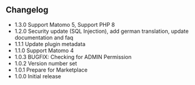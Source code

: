 ## Changelog

* 1.3.0 Support Matomo 5, Support PHP 8
* 1.2.0 Security update (SQL Injection), add german translation, update documentation and faq
* 1.1.1 Update plugin metadata
* 1.1.0 Support Matomo 4
* 1.0.3 BUGFIX: Checking for ADMIN Permission
* 1.0.2 Version number set
* 1.0.1 Prepare for Marketplace
* 1.0.0 Initial release
